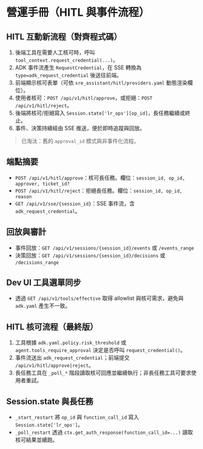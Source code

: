 # 營運手冊（HITL 與事件流程）

## HITL 互動新流程（對齊程式碼）
1. 後端工具在需要人工核可時，呼叫 `tool_context.request_credential(...)`。
2. ADK 事件流產生 `RequestCredential`，在 SSE 轉換為 `type=adk_request_credential` 後送往前端。
3. 前端顯示核可表單（可依 `sre_assistant/hitl/providers.yaml` 動態渲染欄位）。
4. 使用者核可：`POST /api/v1/hitl/approve`，或拒絕：`POST /api/v1/hitl/reject`。
5. 後端將核可/拒絕寫入 `Session.state['lr_ops'][op_id]`，長任務繼續或終止。
6. 事件、決策持續經由 SSE 推送，便於即時追蹤與回放。

> 已淘汰：舊的 `approval_id` 模式與非事件化流程。

## 端點摘要
- `POST /api/v1/hitl/approve`：核可長任務。欄位：`session_id, op_id, approver, ticket_id?`  
- `POST /api/v1/hitl/reject`：拒絕長任務。欄位：`session_id, op_id, reason`  
- `GET /api/v1/sse/{session_id}`：SSE 事件流，含 `adk_request_credential`。

## 回放與審計
- 事件回放：`GET /api/v1/sessions/{session_id}/events` 或 `/events_range`  
- 決策回放：`GET /api/v1/sessions/{session_id}/decisions` 或 `/decisions_range`

## Dev UI 工具選單同步
- 透過 `GET /api/v1/tools/effective` 取得 allowlist 與核可需求，避免與 `adk.yaml` 產生不一致。


## HITL 核可流程（最終版）
1. 工具根據 `adk.yaml.policy.risk_threshold` 或 `agent.tools_require_approval` 決定是否呼叫 `request_credential()`。
2. 事件流送出 `adk_request_credential`；前端提交 `/api/v1/hitl/approve|reject`。
3. 長任務工具在 `_poll_*` 階段讀取核可回應並繼續執行；非長任務工具可要求使用者重試。


## Session.state 與長任務
- `_start_restart` 將 `op_id` 與 `function_call_id` 寫入 `Session.state['lr_ops']`。
- `_poll_restart` 透過 `ctx.get_auth_response(function_call_id=...)` 讀取核可結果並續跑。
